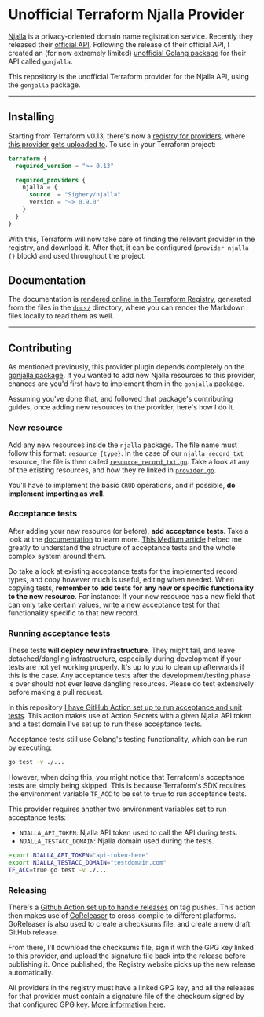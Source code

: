 # Unofficial Terraform Njalla Provider

[Njalla][] is a privacy-oriented domain name registration service. Recently
they released their [official API][Njalla API]. Following the release of their
official API, I created an (for now extremely limited)
[unofficial Golang package][gonjalla package] for their API called `gonjalla`.

This repository is the unofficial Terraform provider for the Njalla API, using
the `gonjalla` package.

---

## Installing

Starting from Terraform v0.13, there's now a
[registry for providers][Terraform providers registry], where 
[this provider gets uploaded to][Sighery/njalla registry]. To use in your
Terraform project:

```terraform
terraform {
  required_version = ">= 0.13"

  required_providers {
    njalla = {
      source  = "Sighery/njalla"
      version = "~> 0.9.0"
    }
  }
}
```

With this, Terraform will now take care of finding the relevant provider in
the registry, and download it. After that, it can be configured
(`provider njalla {}` block) and used throughout the project.


## Documentation

The documentation is
[rendered online in the Terraform Registry][rendered documentation], generated
from the files in the [`docs/`][] directory, where you can render the Markdown
files locally to read them as well.

---

## Contributing

As mentioned previously, this provider plugin depends completely on the
[gonjalla package][]. If you wanted to add new Njalla resources to this
provider, chances are you'd first have to implement them in the `gonjalla`
package.

Assuming you've done that, and followed that package's contributing guides,
once adding new resources to the provider, here's how I do it.

### New resource

Add any new resources inside the `njalla` package. The file name must follow
this format: `resource_{type}`. In the case of our `njalla_record_txt`
resource, the file is then called [`resource_record_txt.go`][]. Take a look at
any of the existing resources, and how they're linked in [`provider.go`][].

You'll have to implement the basic `CRUD` operations, and if possible, **do
implement importing as well**.

### Acceptance tests

After adding your new resource (or before), **add acceptance tests**.
Take a look at the
[documentation][Terraform provider acceptance tests documentation] to learn
more. [This Medium article][Terraform provider acceptance tests article]
helped me greatly to understand the structure of acceptance tests and the
whole complex system around them.

Do take a look at existing acceptance tests for the implemented record types,
and copy however much is useful, editing when needed. When copying tests,
**remember to add tests for any new or specific functionality to the new
resource**. For instance: If your new resource has a new field that can only
take certain values, write a new acceptance test for that functionality
specific to that new record.

### Running acceptance tests

These tests **will deploy new infrastructure**. They might fail, and leave
detached/dangling infrastructure, especially during development if your tests
are not yet working properly. It's up to you to clean up afterwards if this is
the case. Any acceptance tests after the development/testing phase is over
should not ever leave dangling resources. Please do test extensively before
making a pull request.

In this repository
[I have GitHub Action set up to run acceptance and unit tests][Action Test].
This action makes use of Action Secrets with a given Njalla API token and a
test domain I've set up to run these acceptance tests.

Acceptance tests still use Golang's testing functionality, which can be run by
executing:

```bash
go test -v ./...
```

However, when doing this, you might notice that Terraform's acceptance tests
are simply being skipped. This is because Terraform's SDK requires the
environment variable `TF_ACC` to be set to `true` to run acceptance tests.

This provider requires another two environment variables set to run acceptance
tests:

* `NJALLA_API_TOKEN`: Njalla API token used to call the API during tests.
* `NJALLA_TESTACC_DOMAIN`: Njalla domain used during the tests.

```bash
export NJALLA_API_TOKEN="api-token-here"
export NJALLA_TESTACC_DOMAIN="testdomain.com"
TF_ACC=true go test -v ./...
```

### Releasing

There's a [Github Action set up to handle releases][Action Release] on tag
pushes. This action then makes use of [GoReleaser][] to cross-compile to
different platforms. GoReleaser is also used to create a checksums file, and
create a new draft GitHub release.

From there, I'll download the checksums file, sign it with the GPG key linked
to this provider, and upload the signature file back into the release before
publishing it. Once published, the Registry website picks up the new release
automatically.

All providers in the registry must have a linked GPG key, and all the releases
for that provider must contain a signature file of the checksum signed by that
configured GPG key.
[More information here][provider signing key documentation].

[Njalla]: https://njal.la
[Njalla API]: https://njal.la/api/
[gonjalla package]: https://github.com/Sighery/gonjalla
[Terraform providers registry]: https://registry.terraform.io/browse/providers
[Sighery/njalla registry]: https://registry.terraform.io/providers/Sighery/njalla
[rendered documentation]: https://registry.terraform.io/providers/Sighery/njalla/latest/docs
[`docs/`]: docs/
[`resource_record_txt.go`]: njalla/resource_record_txt.go
[`provider.go`]: njalla/provider.go
[Terraform provider acceptance tests documentation]: https://www.terraform.io/docs/extend/testing/acceptance-tests/index.html
[Terraform provider acceptance tests article]: https://medium.com/spaceapetech/creating-a-terraform-provider-part-2-1346f89f082c
[Action Test]: .github/workflows/test.yml
[Action Release]: .github/workflows/release.yml
[terraform-provider-njalla releases]: https://github.com/Sighery/terraform-provider-njalla/releases
[GoReleaser]: https://goreleaser.com/
[provider signing key documentation]: https://www.terraform.io/docs/registry/providers/publishing.html#preparing-and-adding-a-signing-key
